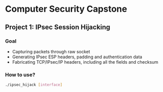 # Computer Security Capstone
## Project 1: IPsec Session Hijacking

### Goal
* Capturing packets through raw socket
* Generating IPsec ESP headers, padding and authentication data
* Fabricating TCP/IPsec/IP headers, including all the fields and checksum 

### How to use?
```bash
./ipsec_hijack [interface]
```